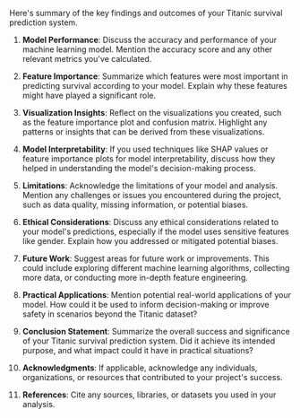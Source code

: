 Here's summary of the key findings and outcomes of your Titanic survival prediction system.

1. **Model Performance**: Discuss the accuracy and performance of your machine learning model. Mention the accuracy score and any other relevant metrics you've calculated.

2. **Feature Importance**: Summarize which features were most important in predicting survival according to your model. Explain why these features might have played a significant role.

3. **Visualization Insights**: Reflect on the visualizations you created, such as the feature importance plot and confusion matrix. Highlight any patterns or insights that can be derived from these visualizations.

4. **Model Interpretability**: If you used techniques like SHAP values or feature importance plots for model interpretability, discuss how they helped in understanding the model's decision-making process.

5. **Limitations**: Acknowledge the limitations of your model and analysis. Mention any challenges or issues you encountered during the project, such as data quality, missing information, or potential biases.

6. **Ethical Considerations**: Discuss any ethical considerations related to your model's predictions, especially if the model uses sensitive features like gender. Explain how you addressed or mitigated potential biases.

7. **Future Work**: Suggest areas for future work or improvements. This could include exploring different machine learning algorithms, collecting more data, or conducting more in-depth feature engineering.

8. **Practical Applications**: Mention potential real-world applications of your model. How could it be used to inform decision-making or improve safety in scenarios beyond the Titanic dataset?

9. **Conclusion Statement**: Summarize the overall success and significance of your Titanic survival prediction system. Did it achieve its intended purpose, and what impact could it have in practical situations?

10. **Acknowledgments**: If applicable, acknowledge any individuals, organizations, or resources that contributed to your project's success.

11. **References**: Cite any sources, libraries, or datasets you used in your analysis.
